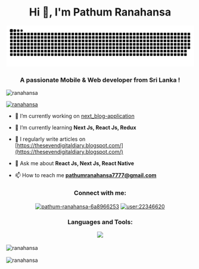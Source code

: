 <h1 align="center">Hi 👋, I'm Pathum Ranahansa</h1>
<!--- snake -->
<div align="center">
  <img  src="https://github.com/1999AZZAR/1999AZZAR/blob/main/resources/img/grid-snake.svg"
       alt="snake" /></a>
</div>
<h3 align="center">A passionate Mobile & Web developer from Sri Lanka !</h3>

<p align="left"> <img src="https://komarev.com/ghpvc/?username=ranahansa&label=Profile%20views&color=0e75b6&style=flat" alt="ranahansa" /> </p>

<p align="left"> <a href="https://github.com/ryo-ma/github-profile-trophy"><img src="https://github-profile-trophy.vercel.app/?username=ranahansa" alt="ranahansa" /></a> </p>

- 🔭 I’m currently working on [next_blog-application](https://github.com/Ranahansa/next_blog-application)

- 🌱 I’m currently learning **Next Js, React Js, Redux**

- 📝 I regularly write articles on [https://thesevendigitaldiary.blogspot.com/](https://thesevendigitaldiary.blogspot.com/)

- 💬 Ask me about **React Js, Next Js, React Native**

- 📫 How to reach me **pathumranahansa7777@gmail.com**

<h3 align="center">Connect with me:</h3>
<p align="center">
<a href="https://linkedin.com/in/pathum-ranahansa-6a8966253" target="blank"><img align="center" src="https://raw.githubusercontent.com/rahuldkjain/github-profile-readme-generator/master/src/images/icons/Social/linked-in-alt.svg" alt="pathum-ranahansa-6a8966253" height="30" width="40" /></a>
<a href="https://stackoverflow.com/users/user:22346620" target="blank"><img align="center" src="https://raw.githubusercontent.com/rahuldkjain/github-profile-readme-generator/master/src/images/icons/Social/stack-overflow.svg" alt="user:22346620" height="30" width="40" /></a>
</p>

<h3 align="center">Languages and Tools:</h3>
<p align="center">
  <a href="https://skillicons.dev">
    <img src="https://skillicons.dev/icons?i=bash,babel,bootstrap,c,cs,cloudflare,css,discord,dotnet,eclipse,express,figma,firebase,git,github,gmail,HTML,idea,java,js,jquery,linkedin,materialui,mongodb,mysql,nextjs,nodejs,php,postman,powershell,py,react,redux,sass,stackoverflow,tailwind,vercel,visualstudio,vite,xd,vscode&perline=14" />
  </a>
</p>

<p><img align="center" src="https://github-readme-stats.vercel.app/api/top-langs?username=ranahansa&show_icons=true&locale=en&layout=compact" alt="ranahansa" /></p>

<p><img align="center" src="https://github-readme-streak-stats.herokuapp.com/?user=ranahansa&" alt="ranahansa" /></p>
